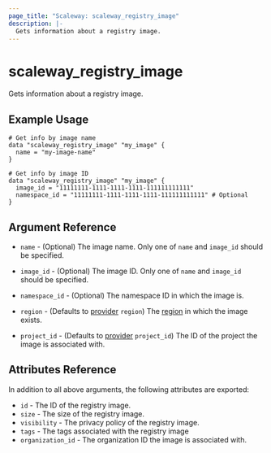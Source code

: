 ```yaml
---
page_title: "Scaleway: scaleway_registry_image"
description: |-
  Gets information about a registry image.
---
```


# scaleway_registry_image

Gets information about a registry image.

## Example Usage

```hcl
# Get info by image name
data "scaleway_registry_image" "my_image" {
  name = "my-image-name"
}

# Get info by image ID
data "scaleway_registry_image" "my_image" {
  image_id = "11111111-1111-1111-1111-111111111111"
  namespace_id = "11111111-1111-1111-1111-111111111111" # Optional
}
```

## Argument Reference

- `name` - (Optional) The image name.
  Only one of `name` and `image_id` should be specified.

- `image_id` - (Optional) The image ID.
  Only one of `name` and `image_id` should be specified.

- `namespace_id` - (Optional) The namespace ID in which the image is.

- `region` - (Defaults to [provider](../index.md#region) `region`) The [region](../guides/regions_and_zones.md#regions) in which the image exists.

- `project_id` - (Defaults to [provider](../index.md#project_id) `project_id`) The ID of the project the image is associated with.

## Attributes Reference

In addition to all above arguments, the following attributes are exported:

- `id` - The ID of the registry image.
- `size` - The size of the registry image.
- `visibility` - The privacy policy of the registry image.
- `tags` - The tags associated with the registry image
- `organization_id` - The organization ID the image is associated with.
